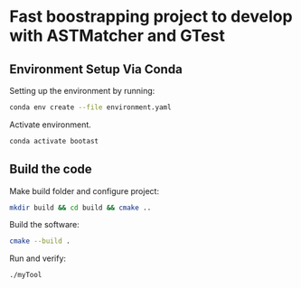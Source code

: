 # Fast boostrapping project to develop with ASTMatcher and GTest

## Environment Setup Via Conda

Setting up the environment by running:

```bash
conda env create --file environment.yaml
```

Activate environment.

```bash
conda activate bootast
```

## Build the code

Make build folder and configure project:
```bash
mkdir build && cd build && cmake ..
```

Build the software:
```bash
cmake --build .
```

Run and verify:
```bash
./myTool
```